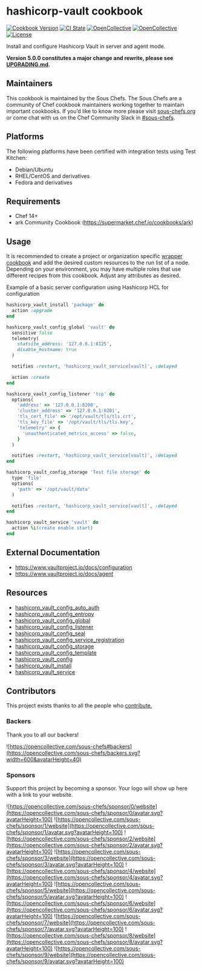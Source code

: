 # hashicorp-vault cookbook

[![Cookbook Version](https://img.shields.io/cookbook/v/hashicorp-vault.svg)](https://supermarket.chef.io/cookbooks/hashicorp-vault)
[![CI State](https://github.com/sous-chefs/vault/workflows/ci/badge.svg)](https://github.com/sous-chefs/vault/actions?query=workflow%3Aci)
[![OpenCollective](https://opencollective.com/sous-chefs/backers/badge.svg)](#backers)
[![OpenCollective](https://opencollective.com/sous-chefs/sponsors/badge.svg)](#sponsors)
[![License](https://img.shields.io/badge/License-Apache%202.0-green.svg)](https://opensource.org/licenses/Apache-2.0)

Install and configure Hashicorp Vault in server and agent mode.

**Version 5.0.0 constitutes a major change and rewrite, please see [UPGRADING.md](./UPGRADING.md).**

## Maintainers

This cookbook is maintained by the Sous Chefs. The Sous Chefs are a community of Chef cookbook maintainers working together to maintain important cookbooks. If you’d like to know more please visit [sous-chefs.org](https://sous-chefs.org/) or come chat with us on the Chef Community Slack in [#sous-chefs](https://chefcommunity.slack.com/messages/C2V7B88SF).

## Platforms

The following platforms have been certified with integration tests
using Test Kitchen:

- Debian/Ubuntu
- RHEL/CentOS and derivatives
- Fedora and derivatives

## Requirements

- Chef 14+
- ark Community Cookbook (<https://supermarket.chef.io/cookbooks/ark>)

## Usage

It is recommended to create a project or organization specific [wrapper cookbook](https://www.chef.io/blog/2013/12/03/doing-wrapper-cookbooks-right/) and add the desired custom resources to the run list of a node. Depending on your environment, you may have multiple roles that use different recipes from this cookbook. Adjust any attributes as desired.

Example of a basic server configuration using Hashicorp HCL for configuration

```ruby
hashicorp_vault_install 'package' do
  action :upgrade
end

hashicorp_vault_config_global 'vault' do
  sensitive false
  telemetry(
    statsite_address: '127.0.0.1:8125',
    disable_hostname: true
  )

  notifies :restart, 'hashicorp_vault_service[vault]', :delayed

  action :create
end

hashicorp_vault_config_listener 'tcp' do
  options(
    'address' => '127.0.0.1:8200',
    'cluster_address' => '127.0.0.1:8201',
    'tls_cert_file' => '/opt/vault/tls/tls.crt',
    'tls_key_file' => '/opt/vault/tls/tls.key',
    'telemetry' => {
      'unauthenticated_metrics_access' => false,
    }
  )

  notifies :restart, 'hashicorp_vault_service[vault]', :delayed
end

hashicorp_vault_config_storage 'Test file storage' do
  type 'file'
  options(
    'path' => '/opt/vault/data'
  )

  notifies :restart, 'hashicorp_vault_service[vault]', :delayed
end

hashicorp_vault_service 'vault' do
  action %i(create enable start)
end

```

## External Documentation

- <https://www.vaultproject.io/docs/configuration>
- <https://www.vaultproject.io/docs/agent>

## Resources

- [hashicorp_vault_config_auto_auth](documentation/hashicorp_vault_config_auto_auth.md)
- [hashicorp_vault_config_entropy](documentation/hashicorp_vault_config_entropy.md)
- [hashicorp_vault_config_global](documentation/hashicorp_vault_config_global.md)
- [hashicorp_vault_config_listener](documentation/hashicorp_vault_config_listener.md)
- [hashicorp_vault_config_seal](documentation/hashicorp_vault_config_seal.md)
- [hashicorp_vault_config_service_registration](documentation/hashicorp_vault_config_service_registration.md)
- [hashicorp_vault_config_storage](documentation/hashicorp_vault_config_storage.md)
- [hashicorp_vault_config_template](documentation/hashicorp_vault_config_template.md)
- [hashicorp_vault_config](documentation/hashicorp_vault_config.md)
- [hashicorp_vault_install](documentation/hashicorp_vault_install.md)
- [hashicorp_vault_service](documentation/hashicorp_vault_service.md)

## Contributors

This project exists thanks to all the people who [contribute.](https://opencollective.com/sous-chefs/contributors.svg?width=890&button=false)

### Backers

Thank you to all our backers!

![https://opencollective.com/sous-chefs#backers](https://opencollective.com/sous-chefs/backers.svg?width=600&avatarHeight=40)

### Sponsors

Support this project by becoming a sponsor. Your logo will show up here with a link to your website.

![https://opencollective.com/sous-chefs/sponsor/0/website](https://opencollective.com/sous-chefs/sponsor/0/avatar.svg?avatarHeight=100)
![https://opencollective.com/sous-chefs/sponsor/1/website](https://opencollective.com/sous-chefs/sponsor/1/avatar.svg?avatarHeight=100)
![https://opencollective.com/sous-chefs/sponsor/2/website](https://opencollective.com/sous-chefs/sponsor/2/avatar.svg?avatarHeight=100)
![https://opencollective.com/sous-chefs/sponsor/3/website](https://opencollective.com/sous-chefs/sponsor/3/avatar.svg?avatarHeight=100)
![https://opencollective.com/sous-chefs/sponsor/4/website](https://opencollective.com/sous-chefs/sponsor/4/avatar.svg?avatarHeight=100)
![https://opencollective.com/sous-chefs/sponsor/5/website](https://opencollective.com/sous-chefs/sponsor/5/avatar.svg?avatarHeight=100)
![https://opencollective.com/sous-chefs/sponsor/6/website](https://opencollective.com/sous-chefs/sponsor/6/avatar.svg?avatarHeight=100)
![https://opencollective.com/sous-chefs/sponsor/7/website](https://opencollective.com/sous-chefs/sponsor/7/avatar.svg?avatarHeight=100)
![https://opencollective.com/sous-chefs/sponsor/8/website](https://opencollective.com/sous-chefs/sponsor/8/avatar.svg?avatarHeight=100)
![https://opencollective.com/sous-chefs/sponsor/9/website](https://opencollective.com/sous-chefs/sponsor/9/avatar.svg?avatarHeight=100)
